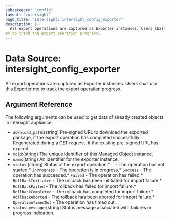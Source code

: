 ```yaml
---
subcategory: "config"
layout: "intersight"
page_title: "Intersight: intersight_config_exporter"
description: |-
  All export operations are captured as Exporter instances. Users shall use this Exporter
mo to track the export operation progress.
---
```


# Data Source: intersight_config_exporter
All export operations are captured as Exporter instances. Users shall use this Exporter
mo to track the export operation progress.
## Argument Reference
The following arguments can be used to get data of already created objects in Intersight appliance:
* `download_path`:(string) Pre-signed URL to download the exported package, if the export operation has completed successfully. Regenerated during a GET request, if the existing pre-signed URL has expired. 
* `moid`:(string) The unique identifier of this Managed Object instance. 
* `name`:(string) An identifier for the exporter instance. 
* `status`:(string) Status of the export operation.* `` - The operation has not started.* `InProgress` - The operation is in progress.* `Success` - The operation has succeeded.* `Failed` - The operation has failed.* `RollBackInitiated` - The rollback has been inititiated for import failure.* `RollBackFailed` - The rollback has failed for import failure.* `RollbackCompleted` - The rollback has completed for import failure.* `RollbackAborted` - The rollback has been aborted for import failure.* `OperationTimedOut` - The operation has timed out. 
* `status_message`:(string) Status message associated with failures or progress indication. 
